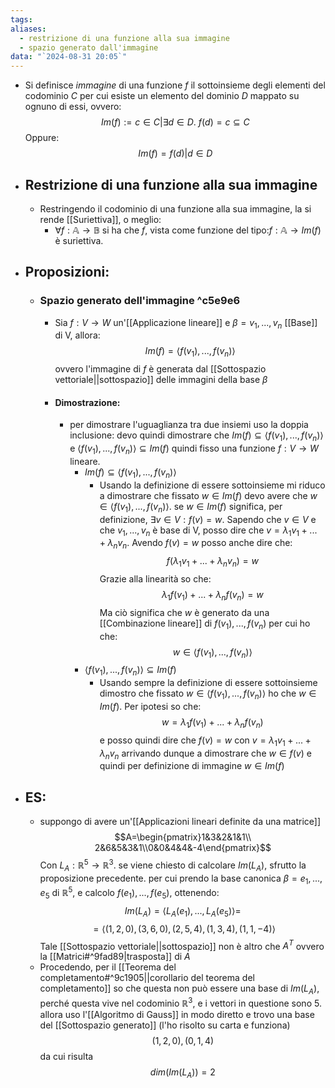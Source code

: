 ```yaml
---
tags: 
aliases:
  - restrizione di una funzione alla sua immagine
  - spazio generato dall'immagine
data: "`2024-08-31 20:05`"
---
```

- Si definisce _immagine_ di una funzione $f$ il sottoinsieme degli elementi del codominio $C$ per cui esiste un elemento del dominio $D$ mappato su ognuno di essi, ovvero:$$Im(f):=c\in C|\exists d\in D. \ f(d)=c \subseteq C$$Oppure:$$Im(f)=f(d)|d\in D$$
- ## Restrizione di una funzione alla sua immagine 
	- Restringendo il codominio di una funzione alla sua immagine, la si rende [[Suriettiva]], o meglio:
		- $\forall f:\mathbb{A} \rightarrow \mathbb{B}$ si ha che $f$, vista come funzione del tipo:$f:\mathbb{A} \rightarrow Im(f)$ è suriettiva.
- ## Proposizioni:
	- ### Spazio generato dell'immagine ^c5e9e6
		- Sia $f:V \rightarrow W$ un'[[Applicazione lineare]] e $\beta = v_1,...,v_n$ [[Base]] di V, allora:$$Im(f)=\langle{f(v_{1}),...,f(v_{n})}\rangle$$ovvero l'immagine di $f$ è generata dal [[Sottospazio vettoriale||sottospazio]] delle immagini della base $\beta$ 
		- #### Dimostrazione:
			- per dimostrare l'uguaglianza tra due insiemi uso la doppia inclusione: devo quindi dimostrare che $Im(f)\subseteq \langle{f(v_{1}),...,f(v_{n})}\rangle$ e $\langle{f(v_{1}),...,f(v_{n})}\rangle \subseteq Im(f)$ quindi fisso una funzione $f:V \rightarrow W$ lineare.
				- $Im(f)\subseteq \langle{f(v_{1}),...,f(v_{n})}\rangle$
					- Usando la definizione di essere sottoinsieme mi riduco a dimostrare che fissato $w \in Im(f)$ devo avere che $w \in \langle{f(v_{1}),...,f(v_{n})}\rangle$. se $w \in Im(f)$ significa, per definizione, $\exists v\in V:f(v)=w$. Sapendo che $v \in V$ e che $v_1,...,v_n$ è base di V, posso dire che $v=\lambda_1 v_1+...+\lambda_n v_n$. Avendo $f(v)=w$ posso anche dire che:$$f(\lambda_1 v_1+...+\lambda_n v_n)=w$$Grazie alla linearità so che:$$\lambda_{1}f(v_{1})+...+\lambda_{n}f(v_{n})=w$$Ma ciò significa che $w$ è generato da una [[Combinazione lineare]] di $f(v_1),...,f(v_n)$ per cui ho che:$$w\in \langle{f(v_{1}),...,f(v_{n})}\rangle$$
				- $\langle{f(v_{1}),...,f(v_{n})}\rangle \subseteq Im(f)$
					- Usando sempre la definizione di essere sottoinsieme dimostro che fissato $w\in \langle{f(v_{1}),...,f(v_{n})}\rangle$ ho che $w\in Im(f)$. Per ipotesi so che: $$w=\lambda_{1}f(v_{1})+...+\lambda_{n}f(v_{n})$$ e posso quindi dire che $f(v)=w$ con $v=\lambda_1 v_1+...+\lambda_n v_n$ arrivando dunque a dimostrare che $w \in f(v)$ e quindi per definizione di immagine $w\in Im(f)$ 
- ## ES:
	- suppongo di avere un'[[Applicazioni lineari definite da una matrice]] $$A=\begin{pmatrix}1&3&2&1&1\\ 2&6&5&3&1\\0&0&4&4&-4\end{pmatrix}$$Con $L_{A}:\mathbb{R}^{5} \rightarrow \mathbb{R}^{3}$. se viene chiesto di calcolare $Im(L_{A})$, sfrutto la proposizione precedente. per cui prendo la base canonica $\beta=e_{1},...,e_{5}$ di $\mathbb{R}^{5}$, e calcolo $f(e_{1}),...,f(e_{5})$, ottenendo:$$Im(L_{A})=\langle{L_{A}(e_{1}),...,L_{A}(e_{5})}\rangle=$$$$=\langle{(1,2,0),(3,6,0),(2,5,4),(1,3,4),(1,1,-4)}\rangle$$Tale [[Sottospazio vettoriale||sottospazio]] non è altro che $A^{T}$ ovvero la [[Matrici#^9fad89|trasposta]] di $A$ 
	- Procedendo, per il [[Teorema del completamento#^9c1905||corollario del teorema del completamento]] so che questa non può essere una base di $Im(L_{A})$, perché questa vive nel codominio $\mathbb{R}^{3}$, e i vettori in questione sono 5. allora uso l'[[Algoritmo di Gauss]] in modo diretto e trovo una base del [[Sottospazio generato]] (l'ho risolto su carta e funziona)$$(1,2,0),(0,1,4)$$ da cui risulta $$dim(Im(L_{A}))=2$$